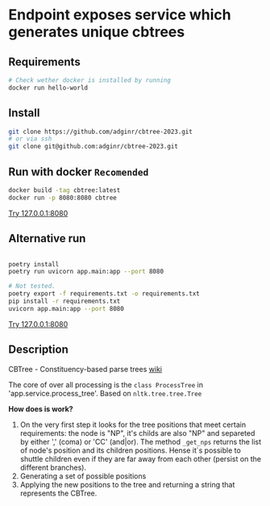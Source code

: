 # Endpoint exposes service which generates unique cbtrees

## Requirements
```sh
# Check wether docker is installed by running
docker run hello-world
```
## Install

```sh
git clone https://github.com/adginr/cbtree-2023.git
# or via ssh
git clone git@github.com:adginr/cbtree-2023.git
```

## Run with docker `Recomended`

```sh
docker build -tag cbtree:latest
docker run -p 8080:8080 cbtree
```
[Try 127.0.0.1:8080](http://127.0.0.1:8080/docs)

## Alternative run
```sh

poetry install
poetry run uvicorn app.main:app --port 8080
```

```sh
# Not tested.
poetry export -f requirements.txt -o requirements.txt
pip install -r requirements.txt
uvicorn app.main:app --port 8080
```
[Try 127.0.0.1:8080](http://127.0.0.1:8080/docs)

## Description

CBTree - Constituency-based parse trees
[wiki](https://en.wikipedia.org/wiki/Parse_tree#Constituency-based_parse_trees)

The core of over all processing is the `class ProcessTree` in 'app.service.process_tree'. Based on `nltk.tree.tree.Tree`

__How does is work?__

1. On the very first step it looks for the tree positions that meet certain requirements: the node is "NP", it's childs are also "NP" and separeted by either ',' (coma) or 'CC' (and|or). The method `_get_nps` returns the list of node's position and its children positions. Hense it`s possible to shuttle children even if they are far away from each other (persist on the different branches). 
2. Generating a set of possible positions
3. Applying the new positions to the tree and returning a string that represents the CBTree.



